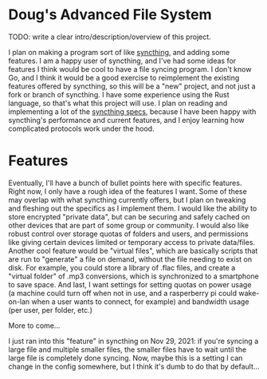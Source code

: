 # Doug's Advanced File System
TODO: write a clear intro/description/overview of this project.

I plan on making a program sort of like [syncthing](https://github.com/syncthing/syncthing), and adding some features. I am a happy user of syncthing, and I've had some ideas for features I think would be cool to have a file syncing program. I don't know Go, and I think it would be a good exercise to reimplement the existing features offered by syncthing, so this will be a "new" project, and not just a fork or branch of syncthing. I have some experience using the Rust language, so that's what this project will use. I plan on reading and implementing a lot of the [syncthing specs](https://docs.syncthing.net/specs/index.html), because I have been happy with syncthing's performance and current features, and I enjoy learning how complicated protocols work under the hood.

# Features
Eventually, I'll have a bunch of bullet points here with specific features. Right now, I only have a rough idea of the features I want. Some of these may overlap with what syncthing currently offers, but I plan on tweaking and fleshing out the specifics as I implement them. I would like the ability to store encrypted "private data", but can be securing and safely cached on other devices that are part of some group or community. I would also like robust control over storage quotas of folders and users, and permissions like giving certain devices limited or temporary access to private data/files. Another cool feature would be "virtual files", which are basically scripts that are run to "generate" a file on demand, without the file needing to exist on disk. For example, you could store a library of .flac files, and create a "virtual folder" of .mp3 conversions, which is synchronized to a smartphone to save space. And last, I want settings for setting quotas on power usage (a machine could turn off when not in use, and a rasperberry pi could wake-on-lan when a user wants to connect, for example) and bandwidth usage (per user, per folder, etc.)

More to come...

I just ran into this "feature" in syncthing on Nov 29, 2021: if you're syncing a large file and multiple smaller files, the smaller files have to wait until the large file is completely done syncing. Now, maybe this is a setting I can change in the config somewhere, but I think it's dumb to do that by default...

